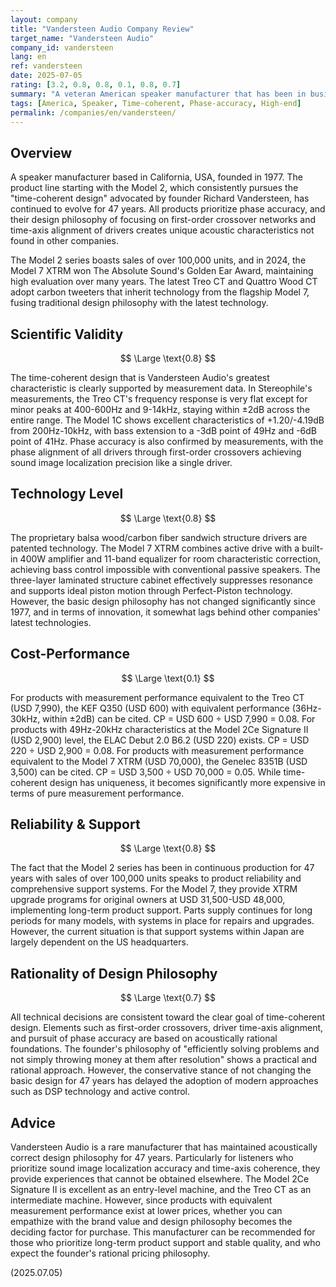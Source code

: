 ```yaml
---
layout: company
title: "Vandersteen Audio Company Review"
target_name: "Vandersteen Audio"
company_id: vandersteen
lang: en
ref: vandersteen
date: 2025-07-05
rating: [3.2, 0.8, 0.8, 0.1, 0.8, 0.7]
summary: "A veteran American speaker manufacturer that has been in business since 1977. They maintain their commitment to time-coherent design and boast sales of over 100,000 units. Even in their latest models like the Treo CT and Model 7 XTRM, their obsession with phase accuracy that has continued since the first generation remains intact. The measurement data is excellent and they achieve high sound quality, but when compared purely by measurement performance, they are approximately 10-20 times more expensive than products with equivalent performance, making cost-performance limited."
tags: [America, Speaker, Time-coherent, Phase-accuracy, High-end]
permalink: /companies/en/vandersteen/
---
```


## Overview

A speaker manufacturer based in California, USA, founded in 1977. The product line starting with the Model 2, which consistently pursues the "time-coherent design" advocated by founder Richard Vandersteen, has continued to evolve for 47 years. All products prioritize phase accuracy, and their design philosophy of focusing on first-order crossover networks and time-axis alignment of drivers creates unique acoustic characteristics not found in other companies.

The Model 2 series boasts sales of over 100,000 units, and in 2024, the Model 7 XTRM won The Absolute Sound's Golden Ear Award, maintaining high evaluation over many years. The latest Treo CT and Quattro Wood CT adopt carbon tweeters that inherit technology from the flagship Model 7, fusing traditional design philosophy with the latest technology.

## Scientific Validity

$$ \Large \text{0.8} $$

The time-coherent design that is Vandersteen Audio's greatest characteristic is clearly supported by measurement data. In Stereophile's measurements, the Treo CT's frequency response is very flat except for minor peaks at 400-600Hz and 9-14kHz, staying within ±2dB across the entire range. The Model 1C shows excellent characteristics of +1.20/-4.19dB from 200Hz-10kHz, with bass extension to a -3dB point of 49Hz and -6dB point of 41Hz. Phase accuracy is also confirmed by measurements, with the phase alignment of all drivers through first-order crossovers achieving sound image localization precision like a single driver.

## Technology Level

$$ \Large \text{0.8} $$

The proprietary balsa wood/carbon fiber sandwich structure drivers are patented technology. The Model 7 XTRM combines active drive with a built-in 400W amplifier and 11-band equalizer for room characteristic correction, achieving bass control impossible with conventional passive speakers. The three-layer laminated structure cabinet effectively suppresses resonance and supports ideal piston motion through Perfect-Piston technology. However, the basic design philosophy has not changed significantly since 1977, and in terms of innovation, it somewhat lags behind other companies' latest technologies.

## Cost-Performance

$$ \Large \text{0.1} $$

For products with measurement performance equivalent to the Treo CT (USD 7,990), the KEF Q350 (USD 600) with equivalent performance (36Hz-30kHz, within ±2dB) can be cited. CP = USD 600 ÷ USD 7,990 = 0.08. For products with 49Hz-20kHz characteristics at the Model 2Ce Signature II (USD 2,900) level, the ELAC Debut 2.0 B6.2 (USD 220) exists. CP = USD 220 ÷ USD 2,900 = 0.08. For products with measurement performance equivalent to the Model 7 XTRM (USD 70,000), the Genelec 8351B (USD 3,500) can be cited. CP = USD 3,500 ÷ USD 70,000 = 0.05. While time-coherent design has uniqueness, it becomes significantly more expensive in terms of pure measurement performance.

## Reliability & Support

$$ \Large \text{0.8} $$

The fact that the Model 2 series has been in continuous production for 47 years with sales of over 100,000 units speaks to product reliability and comprehensive support systems. For the Model 7, they provide XTRM upgrade programs for original owners at USD 31,500-USD 48,000, implementing long-term product support. Parts supply continues for long periods for many models, with systems in place for repairs and upgrades. However, the current situation is that support systems within Japan are largely dependent on the US headquarters.

## Rationality of Design Philosophy

$$ \Large \text{0.7} $$

All technical decisions are consistent toward the clear goal of time-coherent design. Elements such as first-order crossovers, driver time-axis alignment, and pursuit of phase accuracy are based on acoustically rational foundations. The founder's philosophy of "efficiently solving problems and not simply throwing money at them after resolution" shows a practical and rational approach. However, the conservative stance of not changing the basic design for 47 years has delayed the adoption of modern approaches such as DSP technology and active control.

## Advice

Vandersteen Audio is a rare manufacturer that has maintained acoustically correct design philosophy for 47 years. Particularly for listeners who prioritize sound image localization accuracy and time-axis coherence, they provide experiences that cannot be obtained elsewhere. The Model 2Ce Signature II is excellent as an entry-level machine, and the Treo CT as an intermediate machine. However, since products with equivalent measurement performance exist at lower prices, whether you can empathize with the brand value and design philosophy becomes the deciding factor for purchase. This manufacturer can be recommended for those who prioritize long-term product support and stable quality, and who expect the founder's rational pricing philosophy.

(2025.07.05)